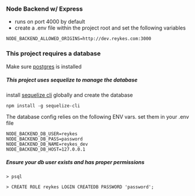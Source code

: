 ### Node Backend w/ Express

- runs on port 4000 by default
- create a .env file within the project root and set the following variables

```
NODE_BACKEND_ALLOWED_ORIGINS=http://dev.reykes.com:3000
```


### This project requires a database

Make sure [postgres](https://www.postgresql.org/) is installed

##### This project uses sequelize to manage the database

install [sequelize cli](https://github.com/sequelize/cli) globally and create the database

```
npm install -g sequelize-cli
```

The database config relies on the following ENV vars. set them in your .env file

```
NODE_BACKEND_DB_USER=reykes
NODE_BACKEND_DB_PASS=password
NODE_BACKEND_DB_NAME=reykes_dev
NODE_BACKEND_DB_HOST=127.0.0.1
```

##### Ensure your db user exists and has proper permissions

```
> psql

> CREATE ROLE reykes LOGIN CREATEDB PASSWORD 'password';
```
